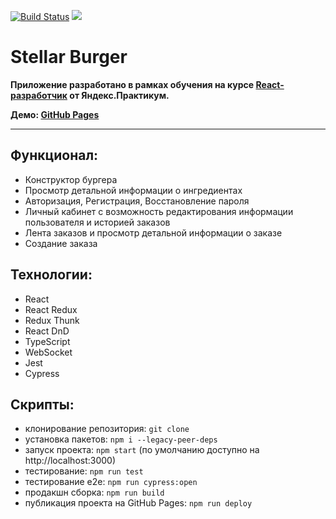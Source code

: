 [![Build Status](https://travis-ci.org/joemccann/dillinger.svg?branch=master)](https://travis-ci.org/joemccann/dillinger) [![](https://img.shields.io/badge/version-1.0.0-green)](https://img.shields.io/badge/version-1.0.0-green)

# Stellar Burger
**Приложение разработано в рамках обучения на курсе [React-разработчик](https://practicum.yandex.ru/react/) от Яндекс.Практикум.**

**Демо: [GitHub Pages](https://kravr.github.io/react-burger/)**

<hr>

## Функционал:
- Конструктор бургера
- Просмотр детальной информации о ингредиентах
- Авторизация, Регистрация, Восстановление пароля
- Личный кабинет с возможность редактирования информации пользователя и историей заказов
- Лента заказов и просмотр детальной информации о заказе
- Создание заказа

## Технологии:
- React
- React Redux
- Redux Thunk
- React DnD
- TypeScript
- WebSocket
- Jest
- Cypress

## Cкрипты:
- клонирование репозитория: `git clone`
- установка пакетов: `npm i --legacy-peer-deps`
- запуск проекта: `npm start` (по умолчанию доступно на http://localhost:3000)
- тестирование: `npm run test`
- тестирование е2е: `npm run cypress:open`
- продакшн сборка: `npm run build`
- публикация проекта на GitHub Pages: `npm run deploy`
